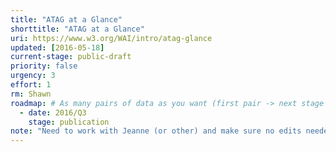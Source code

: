 ```yaml
---
title: "ATAG at a Glance"
shorttitle: "ATAG at a Glance"
uri: https://www.w3.org/WAI/intro/atag-glance
updated: [2016-05-18]
current-stage: public-draft
priority: false
urgency: 3
effort: 1
rm: Shawn
roadmap: # As many pairs of data as you want (first pair -> next stage in the tool)
  - date: 2016/Q3
    stage: publication
note: "Need to work with Jeanne (or other) and make sure no edits needed."
---
```


